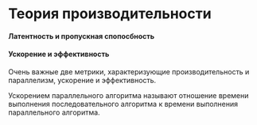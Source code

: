 # Теория производительности


#### Латентность и пропускная спопосбность


#### Ускорение и эффективность 
Очень важные две метрики, характеризующие производительность и параллелизм, ускорение и эффективность. 

Ускорением параллельного алгоритма называют отношение времени выполнения последовательного алгоритма к времени выполнения параллельного алгоритма.